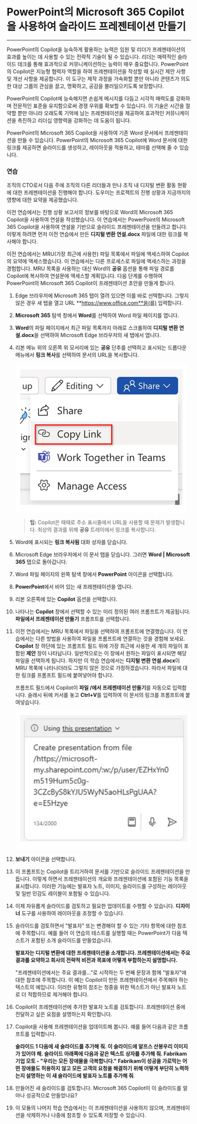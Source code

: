 
# PowerPoint의 Microsoft 365 Copilot을 사용하여 슬라이드 프레젠테이션 만들기
---
PowerPoint의 Copilot을 능숙하게 활용하는 능력은 임원 및 리더가 프레젠테이션의 효과를 높이는 데 사용할 수 있는 전략적 기술이 될 수 있습니다. 리더는 매력적인 슬라이드 데크를 통해 효과적으로 커뮤니케이션하는 능력이 매우 중요합니다. PowerPoint의 Copilot은 지능형 협력자 역할을 하여 프레젠테이션을 작성할 때 실시간 제안 사항 및 개선 사항을 제공합니다. 이 도구는 제작 과정을 가속화할 뿐만 아니라 콘텐츠가 의도한 대상 그룹의 관심을 끌고, 명확하고, 공감을 불러일으키도록 보장합니다.

PowerPoint의 Copilot에 능숙해지면 손쉽게 메시지를 다듬고 시각적 매력도를 강화하며 전문적인 표준을 유지함으로써 경쟁 우위를 확보할 수 있습니다. 이 기술은 시간을 절약할 뿐만 아니라 오래도록 기억에 남는 프레젠테이션을 제공하여 효과적인 커뮤니케이션을 촉진하고 리더십 영향력을 강화하는 데 도움이 됩니다.

PowerPoint의 Microsoft 365 Copilot을 사용하여 기존 Word 문서에서 프레젠테이션을 만들 수 있습니다. PowerPoint의 Microsoft 365 Copilot에 Word 문서에 대한 링크를 제공하면 슬라이드를 생성하고, 레이아웃을 적용하고, 테마를 선택해 줄 수 있습니다.

### 연습

조직의 CTO로서 다음 주에 조직의 다른 리더들과 만나 조직 내 디지털 변환 활동 현황에 대한 프레젠테이션을 진행해야 합니다. 도우미는 프로젝트의 진행 상황과 지금까지의 영향에 대한 요약을 제공했습니다.

이전 연습에서는 진행 상황 보고서의 정보를 바탕으로 Word의 Microsoft 365 Copilot을 사용하여 연설을 작성했습니다. 이 연습에서는 PowerPoint의 Microsoft 365 Copilot을 사용하여 연설을 기반으로 슬라이드 프레젠테이션을 만들려고 합니다. 이렇게 하려면 먼저 이전 연습에서 만든 **디지털 변환 연설.docx** 파일에 대한 링크를 복사해야 합니다.

이전 연습에서는 MRU(가장 최근에 사용한) 파일 목록에서 파일에 액세스하여 Copilot의 요약에 액세스했습니다. 이 연습에서는 다른 프로세스로 파일에 액세스하는 과정을 경험합니다. MRU 목록을 사용하는 대신 Word의 **공유** 옵션을 통해 파일 경로를 Copilot에 복사하여 연설문에 액세스할 계획입니다. 다음 단계를 수행하여 PowerPoint의 Microsoft 365 Copilot이 프레젠테이션 초안을 만들게 합니다.

1.  Edge 브라우저에 Microsoft 365 탭이 열려 있으면 이를 바로 선택합니다. 그렇지 않은 경우 새 탭을 열고 URL **https://www.office.com**을(를) 입력합니다.

2.  **Microsoft 365** 탐색 창에서 **Word**를 선택하여 Word 파일 페이지를 엽니다.

3.  **Word**의 파일 페이지에서 최근 파일 목록까지 아래로 스크롤하여 **디지털 변환 연설.docx**을 선택하여 Microsoft Edge 브라우저의 새 탭에서 엽니다.

4.  리본 메뉴 위의 오른쪽 위 모서리에 있는 **공유** 단추를 선택하고 표시되는 드롭다운 메뉴에서 **링크 복사**를 선택하여 문서의 URL을 복사합니다.
    
    ![강조 표시된 공유 메뉴와 링크 복사 옵션을 보여주는 스크린샷.](../media/share-menu-with-copy-link-9fd1c60a.png)
    
    
     > **팁:** Copilot은 때때로 주소 표시줄에서 URL을 사용할 때 문제가 발생합니다. 최상의 결과를 위해 **공유** 트레이에서 링크를 복사합니다.

5.  Word에 표시되는 **링크 복사됨** 대화 상자를 닫습니다.

6.  Microsoft Edge 브라우저에서 이 문서 탭을 닫습니다. 그러면 **Word \| Microsoft 365** 탭으로 돌아갑니다.

7.  Word 파일 페이지의 왼쪽 탐색 창에서 **PowerPoint** 아이콘을 선택합니다.

8.  **PowerPoint**에서 비어 있는 새 프레젠테이션을 엽니다.

9.  리본 오른쪽에 있는 **Copilot** 옵션을 선택합니다.

10. 나타나는 **Copilot** 창에서 선택할 수 있는 미리 정의된 여러 프롬프트가 제공됩니다. **파일에서 프레젠테이션 만들기** 프롬프트를 선택합니다.

11. 이전 연습에서는 MRU 목록에서 파일을 선택하여 프롬프트에 연결했습니다. 이 연습에서는 다른 방법을 사용하여 파일을 프롬프트에 연결하는 것을 경험해 보세요. **Copilot** 창 하단에 있는 프롬프트 필드 위에 가장 최근에 사용한 세 개의 파일이 포함된 **제안** 창이 나타납니다. 일반적으로는 이 창에서 원하는 파일이 표시되면 해당 파일을 선택하게 됩니다. 하지만 이 학습 연습에서는 **디지털 변환 연설.docx**이 MRU 목록에 나타나더라도 그렇지 않은 것으로 가정하겠습니다. 따라서 파일에 대한 링크를 프롬프트 필드에 붙여넣어야 합니다.
    
    프롬프트 필드에서 Copilot이 **파일 /에서 프레젠테이션 만들기**를 자동으로 입력합니다. 슬래시 뒤에 커서를 놓고 **Ctrl+V**를 입력하여 이 문서의 링크를 프롬프트에 붙여넣습니다.
    
    ![파일 프롬프트에서 프레젠테이션 만들기와 파일 링크가 있는 PowerPoint의 Microsoft 365 Copilot 프롬프트 필드를 보여주는 스크린샷.](../media/copilot-ppt-prompt-with-file-link-690f74ed.png)
    
12. **보내기** 아이콘을 선택합니다.

13. 이 프롬프트는 Copilot을 트리거하여 문서를 기반으로 슬라이드 프레젠테이션을 만듭니다. 이렇게 하면서 프레젠테이션의 개요와 프레젠테이션에 포함된 기능 목록을 표시합니다. 이러한 기능에는 발표자 노트, 이미지, 슬라이드를 구성하는 레이아웃 및 일반 민감도 레이블이 포함될 수 있습니다.

14. 이제 자유롭게 슬라이드를 검토하고 필요한 업데이트를 수행할 수 있습니다. **디자이너** 도구를 사용하여 레이아웃을 조정할 수 있습니다.

15. 슬라이드를 검토하면서 "발표자" 또는 변경해야 할 수 있는 기타 항목에 대한 참조에 주목합니다. 예를 들어 이 연습의 테스트를 실행할 때는 PowerPoint가 다음 텍스트가 포함된 소개 슬라이드를 만들었습니다.
    
    **발표자는 디지털 변환에 대한 프레젠테이션을 소개합니다. 프레젠테이션에서는 주요 결과를 요약하고 회사의 전략적 비전과 목표에 어떻게 부합하는지 설명합니다.**
    
    "프레젠테이션에서는 주요 결과를..."로 시작하는 두 번째 문장과 함께 "발표자"에 대한 참조에 주목합니다. 이 예는 Copilot이 만든 프레젠테이션에서 주목해야 하는 텍스트의 예입니다. 이러한 유형의 참조는 청중을 위한 텍스트가 아닌 발표자 노트로 더 적합하므로 제거해야 합니다.

16. Copilot이 프레젠테이션에 추가한 발표자 노트를 검토합니다. 프레젠테이션 중에 전달하고 싶은 요점을 설명하는지 확인합니다.

17. Copilot을 사용해 프레젠테이션을 업데이트해 봅니다. 예를 들어 다음과 같은 프롬프트를 입력합니다.
    
    **슬라이드 1 다음에 새 슬라이드를 추가해 줘. 이 슬라이드에 알프스 산봉우리 이미지가 있어야 해. 슬라이드 아래쪽에 다음과 같은 텍스트 상자를 추가해 줘. Fabrikam 기업 모토 - "우리는 모든 장애물을 극복합니다." Fabrikam이 성공을 가로막는 어떤 장애물도 허용하지 않고 모든 고객의 요청을 해결하기 위해 어떻게 부단히 노력하는지 설명하는 이 새 슬라이드에 발표자 노트를 추가해 줘**.

18. 만들어진 새 슬라이드를 검토합니다. Microsoft 365 Copilot이 이 슬라이드를 얼마나 성공적으로 만들었나요?

19. 이 모듈의 나머지 학습 연습에서는 이 프레젠테이션을 사용하지 않으며, 프레젠테이션을 삭제하거나 나중에 참조할 수 있도록 저장할 수 있습니다.

